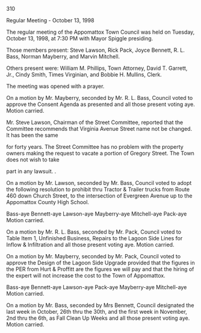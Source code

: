 310

Regular Meeting - October 13, 1998

The regular meeting of the Appomattox Town Council was held on Tuesday,
October 13, 1998, at 7:30 PM with Mayor Spiggle presiding.

Those members present: Steve Lawson, Rick Pack, Joyce Bennett, R. L. Bass,
Norman Mayberry, and Marvin Mitchell.

Others present were: William M. Phillips, Town Attorney, David T. Garrett, Jr.,
Cindy Smith, Times Virginian, and Bobbie H. Mullins, Clerk.

The meeting was opened with a prayer.

On a motion by Mr. Mayberry, seconded by Mr. R. L. Bass, Council voted to approve
the Consent Agenda as presented and all those present voting aye. Motion carried.

Mr. Steve Lawson, Chairman of the Street Committee, reported that the Committee
recommends that Virginia Avenue Street name not be changed. It has been the same

for forty years. The Street Committee has no problem with the property owners making
the request to vacate a portion of Gregory Street. The Town does not wish to take

part in any lawsuit. .

On a motion by Mr. Lawson, seconded by Mr. Bass, Council voted to adopt the following
resolution to prohibit thru Tractor & Trailer trucks from Route 460 down Church Street,
to the intersection of Evergreen Avenue up to the Appomattox County High School.

Bass-aye Bennett-aye Lawson-aye Mayberry-aye Mitchell-aye Pack-aye
Motion carried.

On a motion by Mr. R. L. Bass, seconded by Mr. Pack, Council voted to Table Item 1,
Unfinished Business, Repairs to the Lagoon Side Lines for Inflow & Infiltration and all
those present voting aye. Motion carried.

On a motion by Mr. Mayberry, seconded by Mr. Pack, Council voted to approve the
Design of the Lagoon Side Upgrade provided that the figures in the PER from Hurt
& Proffitt are the figures we will pay and that the hiring of the expert will not increase
the cost to the Town of Appomattox.

Bass-aye Bennett-aye Lawson-aye Pack-aye Mayberry-aye Mitchell-aye
Motion carried.

On a motion by Mr. Bass, seconded by Mrs Bennett, Council designated the last week
in October, 26th thru the 30th, and the first week in November, 2nd thru the 6th, as
Fall Clean Up Weeks and all those present voting aye. Motion carried.

